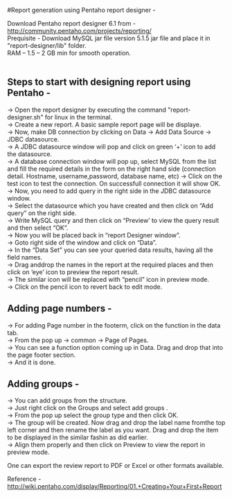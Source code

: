 #Report generation using Pentaho report designer -

Download Pentaho report designer 6.1 from  -  http://community.pentaho.com/projects/reporting/  <br/>
Prequisite -    Download MySQL jar file version 5.1.5 jar file and place it in "report-designer/lib" folder.<br/>
	           RAM – 1.5 – 2 GB min for smooth operation. <br/><br/>


Steps to start with designing report using Pentaho -<br/>
------------------------------------------------------------------
-> Open the report designer by executing the command "report-designer.sh" for linux in the terminal.<br/>
-> Create a new report. A basic sample report page will be displaye. <br/>
-> Now, make DB connection by clicking on Data -> Add Data Source -> JDBC datasource.<br/>
-> A  JDBC datasource window will pop  and click on green ‘+’ icon to add the datasource.<br/>
-> A database connection window will pop up, select MySQL from the list and fill the required details in the form on the right hand side (connection detail. Hostname, username,password, database name, etc)
-> Click on the test icon to test the connection. On successfull connection it will show OK. <br/>
-> Now, you need to add query in the right side in the JDBC datasource window. <br/>
-> Select the datasource which you have created and then click on “Add query” on the right side.<br/>
-> Write MySQL query and then click on “Preview’ to view the query result and then select “OK”.<br/>
-> Now you will be placed back in “report Designer window”. <br/>
-> Goto right side of the window and click on “Data”.<br/>
-> In the “Data Set” you can see your queried data results, having all the field names. <br/>
-> Drag anddrop the names in the report at the required places and then click on ‘eye’ icon to preview the report result.<br/> -> The similar icon will be replaced with “pencil” icon in preview mode. <br/>
-> Click on the pencil icon to revert back to edit mode.<br/>

Adding page numbers -<br/>
-----------------------------
-> For adding Page number in the  footerm, click on the function in the data tab.<br/>
-> From the pop up -> common -> Page of Pages.<br/>
-> You can see a function option coming up in Data. Drag and drop that into the page footer section.<br/>
-> And it is done.

Adding groups -<br/>
----------------------
-> You can add groups from the structure. <br/>
-> Just right click on the Groups and select add groups . <br/>
-> From the pop up select the group type and then click OK. <br/>
-> The group will be created. Now drag and drop the label name fromthe top left corner and then rename the label as you  want. Drag and drop the item to be displayed in the similar fashin as did earlier.<br/>
-> Align them properly and then click on Preview to view the report in preview mode.

One can export the review report to PDF  or Excel or other formats available.

Reference -
     http://wiki.pentaho.com/display/Reporting/01.+Creating+Your+First+Report
